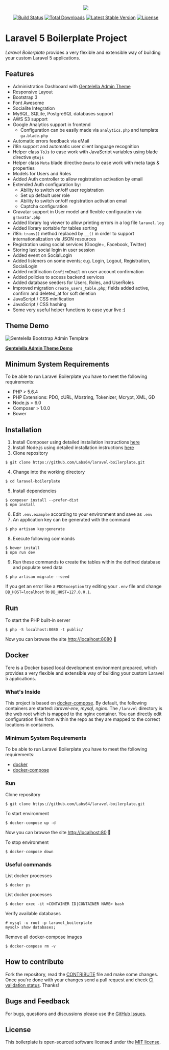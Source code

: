 <p align="center"><img src="https://laravel.com/assets/img/components/logo-laravel.svg"></p>

<p align="center">
<a href="https://travis-ci.org/Labs64/laravel-boilerplate"><img src="https://travis-ci.org/Labs64/laravel-boilerplate.svg" alt="Build Status"></a>
<a href="https://packagist.org/packages/labs64/laravel-boilerplate"><img src="https://poser.pugx.org/labs64/laravel-boilerplate/d/total.svg" alt="Total Downloads"></a>
<a href="https://packagist.org/packages/labs64/laravel-boilerplate"><img src="https://poser.pugx.org/labs64/laravel-boilerplate/v/stable.svg" alt="Latest Stable Version"></a>
<a href="https://packagist.org/packages/labs64/laravel-boilerplate"><img src="https://poser.pugx.org/labs64/laravel-boilerplate/license.svg" alt="License"></a>
</p>

# Laravel 5 Boilerplate Project

_Laravel Boilerplate_ provides a very flexible and extensible way of building your custom Laravel 5 applications.

## Features
- Administration Dashboard with [Gentelella Admin Theme](https://github.com/puikinsh/gentelella)
- Responsive Layout
- Bootstrap 3
- Font Awesome
- Socialite Integration
- MySQL, SQLite, PostgreSQL databases support
- AWS S3 support
- Google Analytics support in frontend
    - Configuration can be easily made via ```analytics.php``` and template ```ga.blade.php```
- Automatic errors feedback via eMail
- i18n support and automatic user client language recognition
- Helper class ```ToJs``` to ease work with JavaScript variables using blade directive ```@tojs```
- Helper class ```Meta``` blade directive ```@meta``` to ease work with meta tags & properties
- Models for Users and Roles
- Added Auth controller to allow registration activation by email
- Extended Auth configuration by:
    - Ability to switch on/off user registration
    - Set up default user role
    - Ability to switch on/off registration activation email
    - Captcha configuration
- Gravatar support in User model and flexible configuration via ```gravatar.php```
- Added library log viewer to allow printing errors in a log file ```laravel.log```
- Added library sortable for tables sorting
- i18n: ```trans()``` method replaced by ```__()``` in order to support internationalization via JSON resources
- Registration using social services (Google+, Facebook, Twitter)
- Storing last social login in user session
- Added event on SocialLogin
- Added listeners on some events; e.g. Login, Logout, Registration, SocialLogin
- Added notification ```ConfirmEmail``` on user account confirmation
- Added policies to access backend services
- Added database seeders for Users, Roles, and UserRoles
- Improved migration ```create_users_table.php```; fields added active, confirm and deleted_at for soft deletion
- JavaScript / CSS minification
- JavaScript / CSS hashing
- Some very useful helper functions to ease your live :)

## Theme Demo
![Gentelella Bootstrap Admin Template](https://cdn.colorlib.com/wp/wp-content/uploads/sites/2/gentelella-admin-template-preview.jpg "Gentelella Theme Browser Preview")

**[Gentelella Admin Theme Demo](https://colorlib.com/polygon/gentelella/index.html)**

## Minimum System Requirements
To be able to run Laravel Boilerplate you have to meet the following requirements:
- PHP > 5.6.4
- PHP Extensions: PDO, cURL, Mbstring, Tokenizer, Mcrypt, XML, GD
- Node.js > 6.0
- Composer > 1.0.0
- Bower

## Installation
1. Install Composer using detailed installation instructions [here](https://getcomposer.org/doc/00-intro.md#installation-linux-unix-osx)
2. Install Node.js using detailed installation instructions [here](https://nodejs.org/en/download/package-manager/)
3. Clone repository
```
$ git clone https://github.com/Labs64/laravel-boilerplate.git
```
4. Change into the working directory
```
$ cd laravel-boilerplate
```
5. Install dependencies
```
$ composer install --prefer-dist
$ npm install
```
6. Edit `.env.example` according to your environment and save as `.env`
7. An application key can be generated with the command
```
$ php artisan key:generate
```
8. Execute following commands
```
$ bower install
$ npm run dev
```
9. Run these commands to create the tables within the defined database and populate seed data
```
$ php artisan migrate --seed
```
If you get an error like a `PDOException` try editing your `.env` file and change `DB_HOST=localhost` to `DB_HOST=127.0.0.1`.

## Run

To start the PHP built-in server
```
$ php -S localhost:8080 -t public/
```

Now you can browse the site [http://localhost:8080](https://photolancer.zone)  🙌

## Docker

Tere is a Docker based local development environment prepared, which provides a very flexible and extensible way of building your custom Laravel 5 applications.

### What's Inside
This project is based on [docker-compose](https://docs.docker.com/compose/). By default, the following containers are started: _laravel-env, mysql, nginx_. The `/laravel` directory is the web root which is mapped to the nginx container.
You can directly edit configuration files from within the repo as they are mapped to the correct locations in containers.

### Minimum System Requirements
To be able to run Laravel Boilerplate you have to meet the following requirements:
* [docker](https://www.docker.com)
* [docker-compose](https://docs.docker.com/compose/)

### Run

Clone repository
```
$ git clone https://github.com/Labs64/laravel-boilerplate.git
```

To start environment
```
$ docker-compose up -d
```

Now you can browse the site [http://localhost:80](https://photolancer.zone)  🙌

To stop environment
```
$ docker-compose down
```

### Useful commands

List docker processes
```
$ docker ps
```

List docker processes
```
$ docker exec -it <CONTAINER ID|CONTAINER NAME> bash
```

Verify available databases
```
# mysql -u root -p laravel_boilerplate
mysql> show databases;
```

Remove all docker-compose images
```
$ docker-compose rm -v
```

## How to contribute

Fork the repository, read the [CONTRIBUTE](CONTRIBUTE.md) file and make some changes.
Once you're done with your changes send a pull request and check [CI validation status](https://travis-ci.org/Labs64/laravel-boilerplate).
Thanks!

## Bugs and Feedback

For bugs, questions and discussions please use the [GitHub Issues](https://github.com/Labs64/laravel-boilerplate/issues).

## License

This boilerplate is open-sourced software licensed under the [MIT license](LICENSE).
